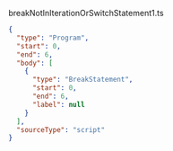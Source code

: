 breakNotInIterationOrSwitchStatement1.ts
```json
{
  "type": "Program",
  "start": 0,
  "end": 6,
  "body": [
    {
      "type": "BreakStatement",
      "start": 0,
      "end": 6,
      "label": null
    }
  ],
  "sourceType": "script"
}
```
